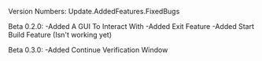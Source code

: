 Version Numbers:
Update.AddedFeatures.FixedBugs

Beta 0.2.0:
    -Added A GUI To Interact With
    -Added Exit Feature
    -Added Start Build Feature (Isn't working yet)

Beta 0.3.0:
    -Added Continue Verification Window

